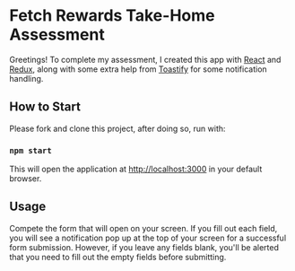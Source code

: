 # Fetch Rewards Take-Home Assessment

Greetings! To complete my assessment, I created this app with [React](https://reactjs.org/) and [Redux](https://redux.js.org/), along with some extra help from [Toastify](https://www.npmjs.com/package/react-toastify) for some notification handling.

## How to Start

Please fork and clone this project, after doing so, run with:

### `npm start`

This will open the application at [http://localhost:3000](http://localhost:3000) in your default browser.

## Usage

Compete the form that will open on your screen. If you fill out each field, you will see a notification pop up at the top of your screen for a successful form submission.
However, if you leave any fields blank, you'll be alerted that you need to fill out the empty fields before submitting.
